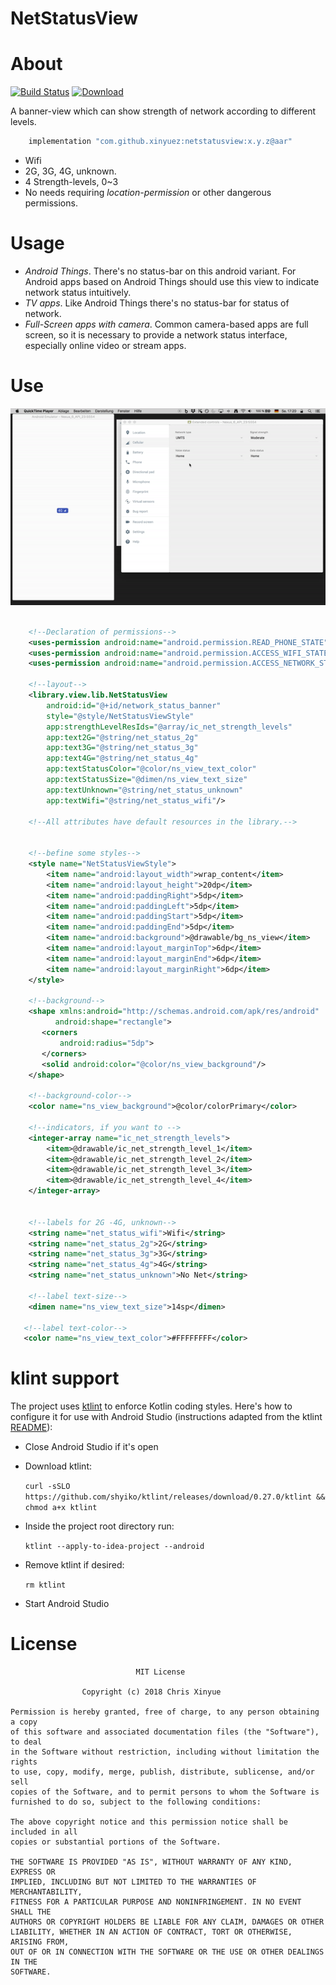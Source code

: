 NetStatusView
=======

# About

[![Build Status](https://travis-ci.org/XinyueZ/net-status-view.svg?branch=master)](https://travis-ci.org/XinyueZ/net-status-view)
[ ![Download](https://api.bintray.com/packages/devxinyuezhao/NetStatusView/netstatusview/images/download.svg) ](https://bintray.com/devxinyuezhao/NetStatusView/netstatusview/_latestVersion)

A banner-view which can show strength of network according to different levels. 

```groovy
    implementation "com.github.xinyuez:netstatusview:x.y.z@aar"
```

- Wifi
- 2G, 3G, 4G, unknown.
- 4 Strength-levels, 0~3
- No needs requiring *location-permission* or other dangerous permissions.

# Usage

- *Android Things*. There's no status-bar on this android variant. For Android apps based on Android Things should use this view to indicate network status intuitively.
- *TV apps*. Like Android Things there's no status-bar for status of network.
- *Full-Screen apps with camera*. Common camera-based apps are full screen, so it is necessary to provide a network status interface, especially online video or stream apps.

# Use

![sample](media/sample.gif)


```xml

    <!--Declaration of permissions-->
    <uses-permission android:name="android.permission.READ_PHONE_STATE"/>
    <uses-permission android:name="android.permission.ACCESS_WIFI_STATE"/>
    <uses-permission android:name="android.permission.ACCESS_NETWORK_STATE"/>
    
    <!--layout-->
    <library.view.lib.NetStatusView
        android:id="@+id/network_status_banner"
        style="@style/NetStatusViewStyle"
        app:strengthLevelResIds="@array/ic_net_strength_levels"
        app:text2G="@string/net_status_2g"
        app:text3G="@string/net_status_3g"
        app:text4G="@string/net_status_4g"
        app:textStatusColor="@color/ns_view_text_color"
        app:textStatusSize="@dimen/ns_view_text_size"
        app:textUnknown="@string/net_status_unknown"
        app:textWifi="@string/net_status_wifi"/>
        
    <!--All attributes have default resources in the library.-->    
        
        
    <!--befine some styles-->
    <style name="NetStatusViewStyle">
        <item name="android:layout_width">wrap_content</item>
        <item name="android:layout_height">20dp</item>
        <item name="android:paddingRight">5dp</item>
        <item name="android:paddingLeft">5dp</item>
        <item name="android:paddingStart">5dp</item>
        <item name="android:paddingEnd">5dp</item>
        <item name="android:background">@drawable/bg_ns_view</item>
        <item name="android:layout_marginTop">6dp</item>
        <item name="android:layout_marginEnd">6dp</item>
        <item name="android:layout_marginRight">6dp</item>
    </style>
    
    <!--background-->
    <shape xmlns:android="http://schemas.android.com/apk/res/android"
          android:shape="rectangle">
       <corners
           android:radius="5dp">
       </corners>
       <solid android:color="@color/ns_view_background"/>
    </shape>     
    
    <!--background-color-->
    <color name="ns_view_background">@color/colorPrimary</color>
        
    <!--indicators, if you want to -->
    <integer-array name="ic_net_strength_levels">
        <item>@drawable/ic_net_strength_level_1</item>
        <item>@drawable/ic_net_strength_level_2</item>
        <item>@drawable/ic_net_strength_level_3</item>
        <item>@drawable/ic_net_strength_level_4</item>
    </integer-array>
    
    
    <!--labels for 2G -4G, unknown-->
    <string name="net_status_wifi">Wifi</string>
    <string name="net_status_2g">2G</string>
    <string name="net_status_3g">3G</string>
    <string name="net_status_4g">4G</string>
    <string name="net_status_unknown">No Net</string>
    
    <!--label text-size-->
    <dimen name="ns_view_text_size">14sp</dimen>
    
   <!--label text-color-->
   <color name="ns_view_text_color">#FFFFFFFF</color>
```

# klint support
 
The project uses [ktlint](https://ktlint.github.io/) to enforce Kotlin coding styles.
Here's how to configure it for use with Android Studio (instructions adapted
from the ktlint [README](https://github.com/shyiko/ktlint/blob/master/README.md)):

- Close Android Studio if it's open

- Download ktlint:

  `curl -sSLO https://github.com/shyiko/ktlint/releases/download/0.27.0/ktlint && chmod a+x ktlint`

- Inside the project root directory run:

  `ktlint --apply-to-idea-project --android`

- Remove ktlint if desired:

  `rm ktlint`

- Start Android Studio

# License

                                MIT License

                    Copyright (c) 2018 Chris Xinyue 

    Permission is hereby granted, free of charge, to any person obtaining a copy
    of this software and associated documentation files (the "Software"), to deal
    in the Software without restriction, including without limitation the rights
    to use, copy, modify, merge, publish, distribute, sublicense, and/or sell
    copies of the Software, and to permit persons to whom the Software is
    furnished to do so, subject to the following conditions:
    
    The above copyright notice and this permission notice shall be included in all
    copies or substantial portions of the Software.
    
    THE SOFTWARE IS PROVIDED "AS IS", WITHOUT WARRANTY OF ANY KIND, EXPRESS OR
    IMPLIED, INCLUDING BUT NOT LIMITED TO THE WARRANTIES OF MERCHANTABILITY,
    FITNESS FOR A PARTICULAR PURPOSE AND NONINFRINGEMENT. IN NO EVENT SHALL THE
    AUTHORS OR COPYRIGHT HOLDERS BE LIABLE FOR ANY CLAIM, DAMAGES OR OTHER
    LIABILITY, WHETHER IN AN ACTION OF CONTRACT, TORT OR OTHERWISE, ARISING FROM,
    OUT OF OR IN CONNECTION WITH THE SOFTWARE OR THE USE OR OTHER DEALINGS IN THE
    SOFTWARE.
